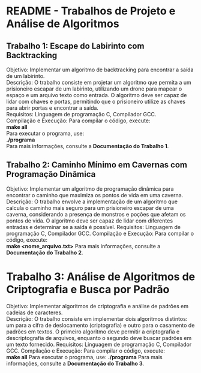 # README - Trabalhos de Projeto e Análise de Algoritmos
## Trabalho 1: Escape do Labirinto com Backtracking
Objetivo: Implementar um algoritmo de backtracking para encontrar a saída de um labirinto.  
Descrição: O trabalho consiste em projetar um algoritmo que permita a um prisioneiro escapar de um labirinto, utilizando um drone para mapear o espaço e um arquivo texto como entrada. O algoritmo deve ser capaz de lidar com chaves e portas, permitindo que o prisioneiro utilize as chaves para abrir portas e encontrar a saída.  
Requisitos: Linguagem de programação C, Compilador GCC.  
Compilação e Execução: Para compilar o código, execute:  
**make all**  
Para executar o programa, use:  
**./programa**  
Para mais informações, consulte a **Documentação do Trabalho 1**.

## Trabalho 2: Caminho Mínimo em Cavernas com Programação Dinâmica
Objetivo: Implementar um algoritmo de programação dinâmica para encontrar o caminho que maximiza os pontos de vida em uma caverna.  
Descrição: O trabalho envolve a implementação de um algoritmo que calcula o caminho mais seguro para um prisioneiro escapar de uma caverna, considerando a presença de monstros e poções que afetam os pontos de vida. O algoritmo deve ser capaz de lidar com diferentes entradas e determinar se a saída é possível.
  Requisitos: Linguagem de programação C, Compilador GCC.
Compilação e Execução: Para compilar o código, execute:  
**make <nome_arquivo.txt>**
Para mais informações, consulte a **Documentação do Trabalho 2**.

# Trabalho 3: Análise de Algoritmos de Criptografia e Busca por Padrão

Objetivo: Implementar algoritmos de criptografia e análise de padrões em cadeias de caracteres.  
Descrição: O trabalho consiste em implementar dois algoritmos distintos: um para a cifra de deslocamento (criptografia) e outro para o casamento de padrões em textos. O primeiro algoritmo deve permitir a criptografia e descriptografia de arquivos, enquanto o segundo deve buscar padrões em um texto fornecido.
  Requisitos: Linguagem de programação C, Compilador GCC.
Compilação e Execução: Para compilar o código, execute:  
**make all**
Para executar o programa, use:
**./programa**
Para mais informações, consulte a **Documentação do Trabalho 3**.
